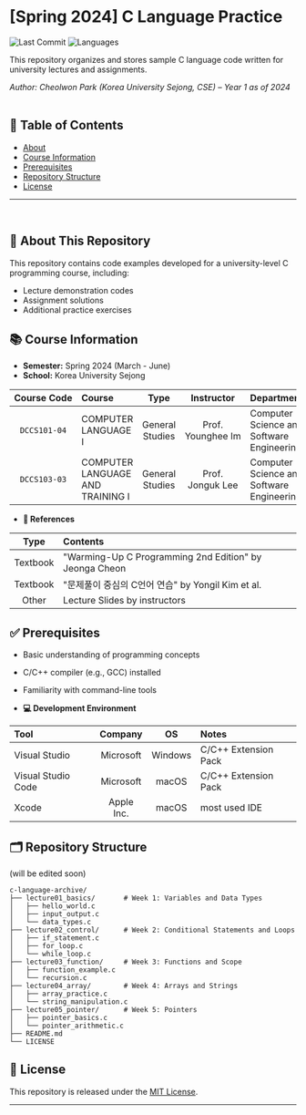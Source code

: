 # [Spring 2024] C Language Practice

![Last Commit](https://img.shields.io/github/last-commit/Choroning/24Spring_C-Language)
![Languages](https://img.shields.io/github/languages/top/Choroning/24Spring_C-Language)

This repository organizes and stores sample C language code written for university lectures and assignments.  

*Author: Cheolwon Park (Korea University Sejong, CSE) – Year 1 as of 2024*
<br><br>

## 📑 Table of Contents

- [About](#📝-about-this-repository)
- [Course Information](#📚-course-information)
- [Prerequisites](#✅-prerequisites)
- [Repository Structure](#🗂-repository-structure)
- [License](#🤝-license)

---
<br>


## 📝 About This Repository

This repository contains code examples developed for a university-level C programming course, including:

- Lecture demonstration codes
- Assignment solutions
- Additional practice exercises


## 📚 Course Information

- **Semester:** Spring 2024 (March - June)
- **School:** Korea University Sejong

| Course&nbsp;Code| Course            | Type          | Instructor      | Department                              |
|:----------:|:------------------|:-------------:|:---------------:|:----------------------------------------|
|`DCCS101-04`|COMPUTER LANGUAGE Ⅰ|General Studies|Prof. Younghee&nbsp;Im|Computer Science and Software Engineering|
|`DCCS103-03`|COMPUTER LANGUAGE AND TRAINING Ⅰ|General Studies|Prof. Jonguk&nbsp;Lee|Computer Science and Software Engineering|


- **📖 References**
  
| Type | Contents |
|:----:|:---------|
|Textbook|"Warming-Up C Programming 2nd Edition" by Jeonga Cheon|
|Textbook|"문제풀이 중심의 C언어 연습" by Yongil Kim et al.|
|Other|Lecture Slides by instructors|


## ✅ Prerequisites

- Basic understanding of programming concepts
- C/C++ compiler (e.g., GCC) installed
- Familiarity with command-line tools

- **💻 Development Environment**

| Tool | Company |  OS  | Notes |
|:-----|:-------:|:----:|:------|
|Visual Studio|Microsoft|Windows|C/C++ Extension Pack|
|Visual Studio Code|Microsoft|macOS|C/C++ Extension Pack|
|Xcode|Apple Inc.|macOS|most used IDE|


## 🗂 Repository Structure

(will be edited soon)
```plaintext
c-language-archive/
├── lecture01_basics/       # Week 1: Variables and Data Types
│   ├── hello_world.c
│   ├── input_output.c
│   └── data_types.c
├── lecture02_control/      # Week 2: Conditional Statements and Loops
│   ├── if_statement.c
│   ├── for_loop.c
│   └── while_loop.c
├── lecture03_function/     # Week 3: Functions and Scope
│   ├── function_example.c
│   └── recursion.c
├── lecture04_array/        # Week 4: Arrays and Strings
│   ├── array_practice.c
│   └── string_manipulation.c
├── lecture05_pointer/      # Week 5: Pointers
│   ├── pointer_basics.c
│   └── pointer_arithmetic.c
├── README.md
└── LICENSE
```


## 🤝 License

This repository is released under the [MIT License](LICENSE).

---
